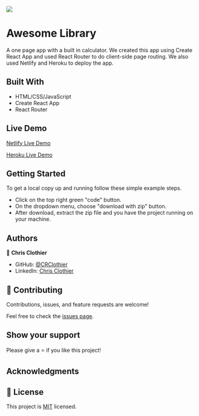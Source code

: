 ![](https://img.shields.io/badge/Microverse-blueviolet)

# Awesome Library

A one page app with a built in calculator.  We created this app using Create React App and used React Router to do client-side page routing.  We also used Netlify and Heroku to deploy the app.

## Built With

- HTML/CSS/JavaScript
- Create React App
- React Router

## Live Demo

[Netlify Live Demo](https://aesthetic-panda-300b53.netlify.app)

[Heroku Live Demo](https://maths-muggles.herokuapp.com)

## Getting Started

To get a local copy up and running follow these simple example steps.

- Click on the top right green "code" button.
- On the dropdown menu, choose "download with zip" button.
- After download, extract the zip file and you have the project running on your machine.

## Authors

👤 **Chris Clothier**

- GitHub: [@CRClothier](https://github.com/crclothier)  
- LinkedIn: [Chris Clothier](https://www.linkedin.com/in/crclothier/)

## 🤝 Contributing

Contributions, issues, and feature requests are welcome!

Feel free to check the [issues page](../../issues/).

## Show your support

Please give a ⭐️ if you like this project!

## Acknowledgments

## 📝 License

This project is [MIT](./LICENCE) licensed.